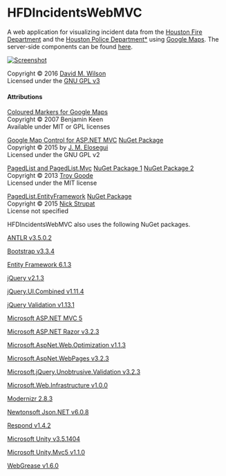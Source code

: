 # HFDIncidentsWebMVC
A web application for visualizing incident data from the [Houston Fire Department](http://houstontx.gov/fire/) and the [Houston Police Department*](http://www.houstonpolice.org/) using [Google Maps](https://developers.google.com/maps/web/). The server-side components can be found [here](https://github.com/d-m-wilson/HFDActiveIncidentsBackend/).

[![Screenshot](http://i.imgur.com/BE4f80Dl.png)](http://i.imgur.com/BE4f80D.png)

Copyright © 2016 [David M. Wilson](http://dmwilson.info/Home/About)  
Licensed under the [GNU GPL v3](https://github.com/d-m-wilson/HFDIncidentsWebMVC/blob/master/LICENSE)

#### Attributions
[Coloured Markers for Google Maps](http://www.benjaminkeen.com/google-maps-coloured-markers/)  
Copyright © 2007 Benjamin Keen  
Available under MIT or GPL licenses

[Google Map Control for ASP.NET MVC](https://github.com/jmelosegui/GooglemapMvc) [NuGet Package](https://www.nuget.org/packages/Jmelosegui.Mvc.Googlemap/0.5.0/)  
Copyright © 2015 by [J. M. Elosegui](http://www.jmelosegui.com/map/)  
Licensed under the GNU GPL v2

[PagedList and PagedList.Mvc](https://github.com/troygoode/PagedList) [NuGet Package 1](https://www.nuget.org/packages/PagedList/1.17.0/) [NuGet Package 2](https://www.nuget.org/packages/PagedList.Mvc/4.5.0/)  
Copyright © 2013 [Troy Goode](https://github.com/troygoode)  
Licensed under the MIT license

[PagedList.EntityFramework](https://github.com/NickStrupat/PagedList.EntityFramework) [NuGet Package](https://www.nuget.org/packages/PagedList.EntityFramework/1.0.1/)  
Copyright © 2015 [Nick Strupat](https://github.com/NickStrupat)  
License not specified


HFDIncidentsWebMVC also uses the following NuGet packages.

[ANTLR v3.5.0.2](https://www.nuget.org/packages/Antlr/3.5.0.2/)

[Bootstrap v3.3.4](https://www.nuget.org/packages/bootstrap/3.3.4/)

[Entity Framework 6.1.3](https://www.nuget.org/packages/EntityFramework/6.1.3/)

[jQuery v2.1.3](https://www.nuget.org/packages/jQuery/2.1.3/)

[jQuery.UI.Combined v1.11.4](https://www.nuget.org/packages/jQuery.UI.Combined/1.11.4/)

[jQuery Validation v1.13.1](https://www.nuget.org/packages/jQuery.Validation/1.13.1/)

[Microsoft ASP.NET MVC 5](https://www.nuget.org/packages/Microsoft.AspNet.Mvc/5.2.3/)

[Microsoft ASP.NET Razor v3.2.3](https://www.nuget.org/packages/Microsoft.AspNet.Razor/3.2.3/)

[Microsoft.AspNet.Web.Optimization v1.1.3](https://www.nuget.org/packages/Microsoft.AspNet.Web.Optimization/1.1.3/)

[Microsoft.AspNet.WebPages v3.2.3](https://www.nuget.org/packages/Microsoft.AspNet.WebPages/3.2.3/)

[Microsoft.jQuery.Unobtrusive.Validation v3.2.3](https://www.nuget.org/packages/Microsoft.jQuery.Unobtrusive.Validation/3.2.3/)

[Microsoft.Web.Infrastructure v1.0.0](https://www.nuget.org/packages/Microsoft.Web.Infrastructure/1.0.0/)

[Modernizr 2.8.3](https://www.nuget.org/packages/Modernizr/2.8.3/)

[Newtonsoft Json.NET v6.0.8](https://www.nuget.org/packages/Newtonsoft.Json/6.0.8/)

[Respond v1.4.2](https://www.nuget.org/packages/Respond/1.4.2/)

[Microsoft Unity v3.5.1404](https://www.nuget.org/packages/Unity/3.5.1404/)

[Microsoft Unity.Mvc5 v1.1.0](https://www.nuget.org/packages/Unity.Mvc5/1.1.0/)

[WebGrease v1.6.0](https://www.nuget.org/packages/WebGrease/1.6.0/)
